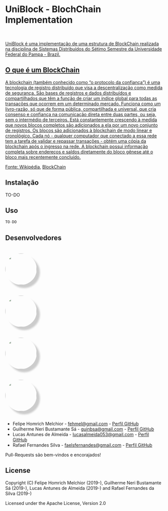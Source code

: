# UniBlock - BlochChain Implementation

<a href="https://portaldobitcoin.com/wp-content/uploads/2017/04/what-is-the-blockchain-and-why-is-it-so-important-990x594.jpg" /><br>

UniBlock é uma implementação de uma estrutura de BlockChain realizada na disciplina de Sistemas Distribuídos do Sétimo Semestre da Universidade Federal do Pampa - Brazil.

## O que é um BlockChain

A blockchain (também conhecido como “o protocolo da confiança”) é uma tecnologia de registro distribuído que visa a descentralização como medida de segurança. São bases de registros e dados distribuídos e compartilhados que têm a função de criar um índice global para todas as transações que ocorrem em um determinado mercado. Funciona como um livro-razão, só que de forma pública, compartilhada e universal, que cria consenso e confiança na comunicação direta entre duas partes, ou seja, sem o intermédio de terceiros. Está constantemente crescendo à medida que novos blocos completos são adicionados a ela por um novo conjunto de registros. Os blocos são adicionados à blockchain de modo linear e cronológico. Cada nó - qualquer computador que conectado a essa rede tem a tarefa de validar e repassar transações - obtém uma cópia da blockchain após o ingresso na rede. A blockchain possui informação completa sobre endereços e saldos diretamente do bloco gênese até o bloco mais recentemente concluído. 

Fonte: [Wikipédia](https://pt.wikipedia.org/wiki/Blockchain), [BlockChain](https://www.blockchain.com/)

## Instalação

TO-DO

## Uso

```python
TO-DO
```

## Desenvolvedores

<img style="margin-top: 20px;
    width: 100px;
    border-radius: 50% !important;
    box-shadow: 10px 10px 5px #ccc;" src="https://avatars0.githubusercontent.com/u/26800259?s=400&u=cb6ad7091e8b1b02426a5f7e919c97a0dfa819bf&v=4" />

<img style="margin-top: 20px;
    width: 100px;
    border-radius: 50% !important;
    box-shadow: 10px 10px 5px #ccc;" src="https://avatars3.githubusercontent.com/u/32200070?s=400&v=4" />

<img style="margin-top: 20px;
    width: 100px;
    border-radius: 50% !important;
    box-shadow: 10px 10px 5px #ccc;" src="https://avatars1.githubusercontent.com/u/33269114?s=400&v=4" />

<img style="margin-top: 20px;
    width: 100px;
    border-radius: 50% !important;
    box-shadow: 10px 10px 5px #ccc;" src="https://avatars2.githubusercontent.com/u/33531402?s=400&v=4" /> <br><br>

* Felipe Homrich Melchior - <fehmel@gmail.com> - [Perfil GitHub](https://github.com/homdreen) <br>
* Guilherme Neri Bustamante Sá - <guinbsa@gmail.com> - [Perfil GitHub](https://github.com/161150744) <br>
* Lucas Antunes de Almeida - <lucasalmeida053@gmail.com> - [Perfil GitHub](https://github.com/LucasAntunesdeAlmeida) <br>
* Rafael Fernandes Silva - <faelsfernandes@gmail.com> - [Perfil GitHub](https://github.com/faelsfernandes) <br>

Pull-Requests são bem-vindos e encorajados!

## License

Copyright (C) Felipe Homrich Melchior (2019-), Guilherme Neri Bustamante Sá (2019-), Lucas Antunes de Almeida (2019-) and Rafael Fernandes da Silva (2019-)

Licensed under the Apache License, Version 2.0